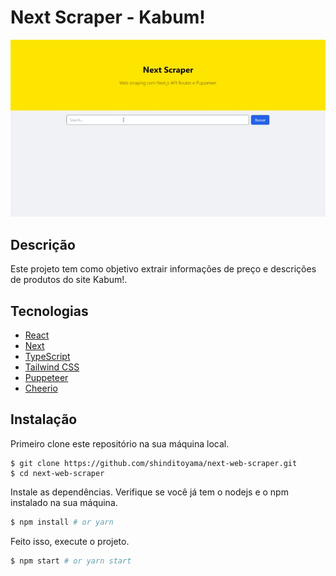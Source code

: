 # Next Scraper - Kabum!

![screenshot](https://raw.githubusercontent.com/shinditoyama/next-web-scraper/main/public/assets/scraper.gif)

## Descrição

Este projeto tem como objetivo extrair informações de preço e descrições de produtos do site Kabum!.

## Tecnologias

- [React](https://react.dev/)
- [Next](https://nextjs.org/)
- [TypeScript](https://www.typescriptlang.org/)
- [Tailwind CSS](https://tailwindcss.com/)
- [Puppeteer](https://pptr.dev/)
- [Cheerio](https://cheerio.js.org/)

## Instalação

Primeiro clone este repositório na sua máquina local.

```
$ git clone https://github.com/shinditoyama/next-web-scraper.git
$ cd next-web-scraper
```

Instale as dependências. Verifique se você já tem o nodejs e o npm instalado na sua máquina.

```bash
$ npm install # or yarn
```

Feito isso, execute o projeto.

```bash
$ npm start # or yarn start
```
